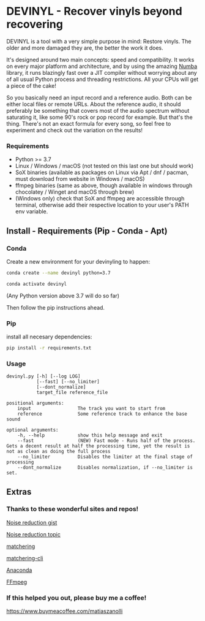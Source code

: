 # DEVINYL - Recover vinyls beyond recovering

DEVINYL is a tool with a very simple purpose in mind: Restore vinyls. The older and more damaged they are, the better the work it does.

It's designed around two main concepts: speed and compatibility. It works on every major platform and architecture, and by using the amazing [Numba](http://numba.pydata.org/) library, it runs blazingly fast over a JIT compiler without worrying about any of all usual Python process and threading restrictions. All your CPUs will get a piece of the cake!

So you basically need an input record and a reference audio. Both can be either local files or remote URLs. 
About the reference audio, it should preferably be something that covers most of the audio spectrum without saturating it, like some 90's rock or pop record for example. But that's the thing. There's not an exact formula for every song, so feel free to experiment and check out the variation on the results!

### Requirements

* Python >= 3.7
* Linux / Windows / macOS (not tested on this last one but should work)
* SoX binaries (available as packages on Linux via Apt / dnf / pacman, must download from website in Windows / macOS)
* ffmpeg binaries (same as above, though available in windows through chocolatey / Winget and macOS through brew)
* (Windows only) check that SoX and ffmpeg are accessible through terminal, otherwise add their respective location to your user's PATH env variable.

## Install - Requirements (Pip - Conda - Apt)

### Conda

Create a new environment for your devinyling to happen:

```bash
conda create --name devinyl python=3.7

conda activate devinyl
```

(Any Python version above 3.7 will do so far)

Then follow the pip instructions ahead.

### Pip

install all necesary dependencies:

```bash
pip install -r requirements.txt
```

### Usage

```
devinyl.py [-h] [--log LOG] 
           [--fast] [--no_limiter]
           [--dont_normalize]
           target_file reference_file

positional arguments:
    input                 The track you want to start from
    reference             Some reference track to enhance the base sound

optional arguments:
    -h, --help            show this help message and exit
    --fast                (NEW) Fast mode - Runs half of the process. Gets a decent result at half the processing time, yet the result is not as clean as doing the full process
    --no_limiter          Disables the limiter at the final stage of processing
    --dont_normalize      Disables normalization, if --no_limiter is set.
```
## Extras

### Thanks to these wonderful sites and repos!

[Noise reduction gist](https://github.com/dodiku/noise_reduction/blob/master/noise.py)

[Noise reduction topic](http://dsp.stackexchange.com/search?q=noise+reduction/)

[matchering](https://github.com/sergree/matchering)

[matchering-cli](https://github.com/sergree/matchering-cli)

[Anaconda](https://www.anaconda.com/products/individual#Downloads)

[FFmpeg](https://www.ffmpeg.org/download.html)


### If this helped you out, please buy me a coffee!

https://www.buymeacoffee.com/matiaszanolli
